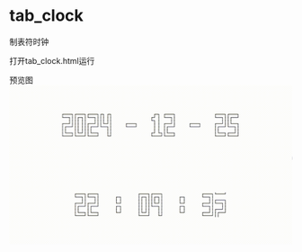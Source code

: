 # tab_clock
制表符时钟

打开tab_clock.html运行

预览图
![预览图](https://github.com/Bili345679/tab_clock/blob/main/output.gif)
